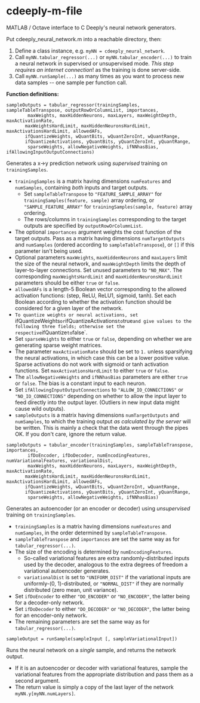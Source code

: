 # cdeeply-m-file
MATLAB / Octave interface to C Deeply's neural network generators.

Put cdeeply_neural_network.m into a reachable directory, then:

1) Define a class instance, e.g. `myNN = cdeeply_neural_network`.
2) Call `myNN.tabular_regressor(...)` or `myNN.tabular_encoder(...)` to train a neural network in supervised or unsupervised mode.  *This step requires an internet connection*! as the training is done server-side.
3) Call `myNN.runSample(...)` as many times as you want to process new data samples -- one sample per function call.

**Function definitions:**

`sampleOutputs = tabular_regressor(trainingSamples, sampleTableTranspose, outputRowOrColumnList, importances,`  
`        maxWeights, maxHiddenNeurons, maxLayers, maxWeightDepth, maxActivationRate,`  
`        maxWeightsHardLimit, maxHiddenNeuronsHardLimit, maxActivationsHardLimit, allowedAFs, `  
`        ifQuantizeWeights, wQuantBits, wQuantZeroInt, wQuantRange, `  
`        ifQuantizeActivations, yQuantBits, yQuantZeroInt, yQuantRange, `  
`        sparseWeights, allowNegativeWeights, ifNNhasBias, ifAllowingInputOutputConnections)`

Generates a x->y prediction network using *supervised* training on `trainingSamples`.
* `trainingSamples` is a matrix having dimensions `numFeatures` and `numSamples`, containing *both* inputs and target outputs.
  * Set `sampleTableTranspose` to `"FEATURE_SAMPLE_ARRAY"` for `trainingSamples(feature, sample)` array ordering, or `"SAMPLE_FEATURE_ARRAY"` for `trainingSamples(sample, feature)` array ordering.
  * The rows/columns in `trainingSamples` corresponding to the target outputs are specified by `outputRowOrColumnList`.
* The optional `importances` argument weights the cost function of the target outputs.  Pass as a matrix having dimensions `numTargetOutputs` and `numSamples` (ordered according to `sampleTableTranspose`), or `[]` if this parameter isn't being used.
* Optional parameters `maxWeights`, `maxHiddenNeurons` and `maxLayers` limit the size of the neural network, and `maxWeightDepth` limits the depth of layer-to-layer connections.  Set unused parameters to `"NO_MAX"`.  The corresponding `maxWeightsHardLimit` and `maxHiddenNeuronsHardLimit` parameters should be either `true` or `false`.
* `allowedAFs` is a length-5 Boolean vector corresponding to the allowed activation functions:  (step, ReLU, ReLU1, sigmoid, tanh).  Set each Boolean according to whether the activation function should be considered for a given layer of the network.
* `To quantize weights or neural activations, set `ifQuantizeWeights` or `ifQuantizeActivations` to `true` and give values to the following three fields; otherwise set the respective `ifQuantize` to `false`.
* Set `sparseWeights` to either `true` or `false`, depending on whether we are generating sparse weight matrices.
* The parameter `maxActivationRate` should be set to `1.` unless sparsifying the neural activations, in which case this can be a lower positive value.  Sparse activations do not work with sigmoid or tanh activation functions.  Set `maxActivationsHardLimit` to either `true` or `false`.
* The `allowNegativeWeights` and `ifNNhasBias` parameters are either `true` or `false`.  The bias is a constant input to each neuron.
* Set `ifAllowingInputOutputConnections` to `"ALLOW_IO_CONNECTIONS"` or `"NO_IO_CONNECTIONS"` depending on whether to allow the input layer to feed directly into the output layer.  (Outliers in new input data might cause wild outputs).
* `sampleOutputs` is a matrix having dimensions `numTargetOutputs` and `numSamples`, to which the training output *as calculated by the server* will be written.  This is mainly a check that the data went through the pipes OK.  If you don't care, ignore the return value.

`sampleOutputs = tabular_encoder(trainingSamples, sampleTableTranspose, importances,`  
`        ifDoEncoder, ifDoDecoder, numEncodingFeatures, numVariationalFeatures, variationalDist,`  
`        maxWeights, maxHiddenNeurons, maxLayers, maxWeightDepth, maxActivationRate,`  
`        maxWeightsHardLimit, maxHiddenNeuronsHardLimit, maxActivationsHardLimit, allowedAFs, `  
`        ifQuantizeWeights, wQuantBits, wQuantZeroInt, wQuantRange, `  
`        ifQuantizeActivations, yQuantBits, yQuantZeroInt, yQuantRange, `  
`        sparseWeights, allowNegativeWeights, ifNNhasBias)`

Generates an autoencoder (or an encoder or decoder) using *unsupervised* training on `trainingSamples`.
* `trainingSamples` is a matrix having dimensions `numFeatures` and `numSamples`, in the order determined by `sampleTableTranspose`.
* `sampleTableTranspose` and `importances` are set the same way as for `tabular_regressor(...)`.
* The size of the encoding is determined by `numEncodingFeatures`.
  * So-called variational features are extra randomly-distributed inputs used by the decoder, analogous to the extra degrees of freedom a variational autoencoder generates.
  * `variationalDist` is set to `"UNIFORM_DIST"` if the variational inputs are uniformly-(0, 1)-distributed, or `"NORMAL_DIST"` if they are normally distributed (zero mean, unit variance).
* Set `ifDoEncoder` to either `"DO_ENCODER"` or `"NO_ENCODER"`, the latter being for a decoder-only network.
* Set `ifDoDecoder` to either `"DO_DECODER"` or `"NO_DECODER"`, the latter being for an encoder-only network.
* The remaining parameters are set the same way as for `tabular_regressor(...)`.

`sampleOutput = runSample(sampleInput [, sampleVariationalInput])`

Runs the neural network on a *single* sample, and returns the network output.
* If it is an autoencoder or decoder with variational features, sample the variational features from the appropriate distribution and pass them as a second argument.
* The return value is simply a copy of the last layer of the network `myNN.y[myNN.numLayers]`.

